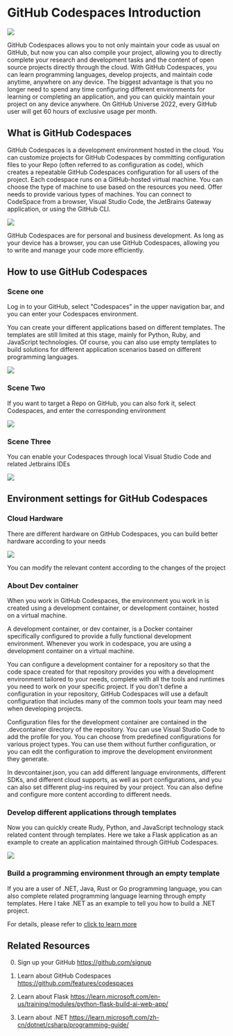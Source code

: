 # **GitHub Codespaces Introduction**

<img src="./imgs/00/logo.png" />

GitHub Codespaces allows you to not only maintain your code as usual on GitHub, but now you can also compile your project, allowing you to directly complete your research and development tasks and the content of open source projects directly through the cloud. With GitHub Codespaces, you can learn programming languages, develop projects, and maintain code anytime, anywhere on any device. The biggest advantage is that you no longer need to spend any time configuring different environments for learning or completing an application, and you can quickly maintain your project on any device anywhere. On GitHub Universe 2022, every GitHub user will get 60 hours of exclusive usage per month.

## **What is GitHub Codespaces**

GitHub Codespaces is a development environment hosted in the cloud. You can customize projects for GitHub Codespaces by committing configuration files to your Repo (often referred to as configuration as code), which creates a repeatable GitHub Codespaces configuration for all users of the project. Each codespace runs on a GitHub-hosted virtual machine. You can choose the type of machine to use based on the resources you need. Offer needs to provide various types of machines. You can connect to CodeSpace from a browser, Visual Studio Code, the JetBrains Gateway application, or using the GitHub CLI.

<img src="./imgs/00/00.png" />

GitHub Codespaces are for personal and business development. As long as your device has a browser, you can use GitHub Codespaces, allowing you to write and manage your code more efficiently.

## **How to use GitHub Codespaces**

### **Scene one**

Log in to your GitHub, select "Codespaces" in the upper navigation bar, and you can enter your Codespaces environment.

You can create your different applications based on different templates. The templates are still limited at this stage, mainly for Python, Ruby, and JavaScript technologies. Of course, you can also use empty templates to build solutions for different application scenarios based on different programming languages.

<img src="./imgs/00/01.png" />

### **Scene Two**

If you want to target a Repo on GitHub, you can also fork it, select Codespaces, and enter the corresponding environment

<img src="./imgs/00/02.png" />

### **Scene Three**

You can enable your Codespaces through local Visual Studio Code and related Jetbrains IDEs

<img src="./imgs/00/03.png" />


## **Environment settings for GitHub Codespaces**

### **Cloud Hardware**

There are different hardware on GitHub Codespaces, you can build better hardware according to your needs

<img src="./imgs/00/04.png" />

You can modify the relevant content according to the changes of the project

### **About Dev container**

When you work in GitHub Codespaces, the environment you work in is created using a development container, or development container, hosted on a virtual machine.

A development container, or dev container, is a Docker container specifically configured to provide a fully functional development environment. Whenever you work in codespace, you are using a development container on a virtual machine.

You can configure a development container for a repository so that the code space created for that repository provides you with a development environment tailored to your needs, complete with all the tools and runtimes you need to work on your specific project. If you don't define a configuration in your repository, GitHub Codespaces will use a default configuration that includes many of the common tools your team may need when developing projects.

Configuration files for the development container are contained in the .devcontainer directory of the repository. You can use Visual Studio Code to add the profile for you. You can choose from predefined configurations for various project types. You can use them without further configuration, or you can edit the configuration to improve the development environment they generate.

In devcontainer.json, you can add different language environments, different SDKs, and different cloud supports, as well as port configurations, and you can also set different plug-ins required by your project. You can also define and configure more content according to different needs.

### **Develop different applications through templates**

Now you can quickly create Rudy, Python, and JavaScript technology stack related content through templates. Here we take a Flask application as an example to create an application maintained through GitHub Codespaces.

<img src="./imgs/00/05.png" />


### **Build a programming environment through an empty template**

If you are a user of .NET, Java, Rust or Go programming language, you can also complete related programming language learning through empty templates. Here I take .NET as an example to tell you how to build a .NET project.

For details, please refer to <a href="./01.LearnCSharp.md">click to learn more</a>

## **Related Resources**

0. Sign up your GitHub https://github.com/signup

1. Learn about GitHub Codespaces https://github.com/features/codespaces

2. Learn about Flask https://learn.microsoft.com/en-us/training/modules/python-flask-build-ai-web-app/

3. Learn about .NET https://learn.microsoft.com/zh-cn/dotnet/csharp/programming-guide/

